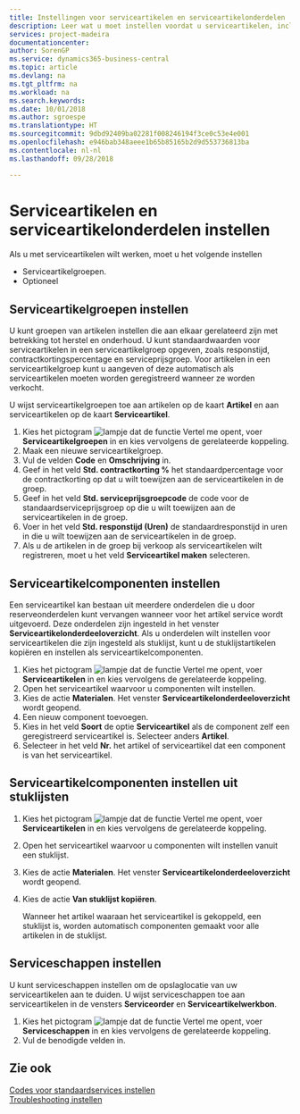 ```yaml
---
title: Instellingen voor serviceartikelen en serviceartikelonderdelen | Microsoft Docs
description: Leer wat u moet instellen voordat u serviceartikelen, inclusief standaardwaarden voor onder andere de responstijd, het contractkortingspercentage en de serviceprijsgroep, kunt gebruiken.
services: project-madeira
documentationcenter: 
author: SorenGP
ms.service: dynamics365-business-central
ms.topic: article
ms.devlang: na
ms.tgt_pltfrm: na
ms.workload: na
ms.search.keywords: 
ms.date: 10/01/2018
ms.author: sgroespe
ms.translationtype: HT
ms.sourcegitcommit: 9dbd92409ba02281f008246194f3ce0c53e4e001
ms.openlocfilehash: e946bab348aeee1b65b85165b2d9d553736813ba
ms.contentlocale: nl-nl
ms.lasthandoff: 09/28/2018

---
```

# <a name="set-up-service-items-and-service-item-components"></a>Serviceartikelen en serviceartikelonderdelen instellen
Als u met serviceartikelen wilt werken, moet u het volgende instellen

* Serviceartikelgroepen.
* Optioneel

## <a name="to-set-up-service-item-groups"></a>Serviceartikelgroepen instellen
U kunt groepen van artikelen instellen die aan elkaar gerelateerd zijn met betrekking tot herstel en onderhoud. U kunt standaardwaarden voor serviceartikelen in een serviceartikelgroep opgeven, zoals responstijd, contractkortingspercentage en serviceprijsgroep. Voor artikelen in een serviceartikelgroep kunt u aangeven of deze automatisch als serviceartikelen moeten worden geregistreerd wanneer ze worden verkocht.  

U wijst serviceartikelgroepen toe aan artikelen op de kaart **Artikel** en aan serviceartikelen op de kaart **Serviceartikel**.  

1. Kies het pictogram ![lampje dat de functie Vertel me opent](media/ui-search/search_small.png "Vertel me wat u wilt doen"), voer **Serviceartikelgroepen** in en kies vervolgens de gerelateerde koppeling.  
2. Maak een nieuwe serviceartikelgroep.  
3. Vul de velden **Code** en **Omschrijving** in.  
4. Geef in het veld **Std. contractkorting %** het standaardpercentage voor de contractkorting op dat u wilt toewijzen aan de serviceartikelen in de groep.  
5. Geef in het veld **Std. serviceprijsgroepcode** de code voor de standaardserviceprijsgroep op die u wilt toewijzen aan de serviceartikelen in de groep.  
6. Voer in het veld **Std. responstijd (Uren)** de standaardresponstijd in uren in die u wilt toewijzen aan de serviceartikelen in de groep.  
7. Als u de artikelen in de groep bij verkoop als serviceartikelen wilt registreren, moet u het veld **Serviceartikel maken** selecteren.  

## <a name="to-set-up-service-item-components"></a>Serviceartikelcomponenten instellen
Een serviceartikel kan bestaan uit meerdere onderdelen die u door reserveonderdelen kunt vervangen wanneer voor het artikel service wordt uitgevoerd. Deze onderdelen zijn ingesteld in het venster **Serviceartikelonderdeeloverzicht**. Als u onderdelen wilt instellen voor serviceartikelen die zijn ingesteld als stuklijst, kunt u de stuklijstartikelen kopiëren en instellen als serviceartikelcomponenten.

1. Kies het pictogram ![lampje dat de functie Vertel me opent](media/ui-search/search_small.png "Vertel me wat u wilt doen"), voer **Serviceartikelen** in en kies vervolgens de gerelateerde koppeling.
2. Open het serviceartikel waarvoor u componenten wilt instellen.  
3. Kies de actie **Materialen**. Het venster **Serviceartikelonderdeeloverzicht** wordt geopend.  
4. Een nieuw component toevoegen.  
5. Kies in het veld **Soort** de optie **Serviceartikel** als de component zelf een geregistreerd serviceartikel is. Selecteer anders **Artikel**.  
6. Selecteer in het veld **Nr.** het artikel of serviceartikel dat een component is van het serviceartikel.  

## <a name="to-set-up-service-item-components-from-a-bom"></a>Serviceartikelcomponenten instellen uit stuklijsten
1.  Kies het pictogram ![lampje dat de functie Vertel me opent](media/ui-search/search_small.png "Vertel me wat u wilt doen"), voer **Serviceartikelen** in en kies vervolgens de gerelateerde koppeling.  
2. Open het serviceartikel waarvoor u componenten wilt instellen vanuit een stuklijst.  
3. Kies de actie **Materialen**. Het venster **Serviceartikelonderdeeloverzicht** wordt geopend.  
4. Kies de actie **Van stuklijst kopiëren**.  

    Wanneer het artikel waaraan het serviceartikel is gekoppeld, een stuklijst is, worden automatisch componenten gemaakt voor alle artikelen in de stuklijst.  

## <a name="to-set-up-a-service-shelf"></a>Serviceschappen instellen
U kunt serviceschappen instellen om de opslaglocatie van uw serviceartikelen aan te duiden. U wijst serviceschappen toe aan serviceartikelen in de vensters **Serviceorder** en **Serviceartikelwerkbon**.  

1. Kies het pictogram ![lampje dat de functie Vertel me opent](media/ui-search/search_small.png "Vertel me wat u wilt doen"), voer **Serviceschappen** in en kies vervolgens de gerelateerde koppeling.
2. Vul de benodigde velden in.

## <a name="see-also"></a>Zie ook
[Codes voor standaardservices instellen](service-how-setup-service-coding.md)   
[Troubleshooting instellen](service-how-setup-troubleshooting.md)

